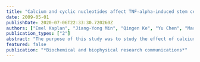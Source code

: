 ```yaml
---
title: "Calcium and cyclic nucleotides affect TNF-alpha-induced stem cell migration."
date: 2009-05-01
publishDate: 2020-07-06T22:33:30.720260Z
authors: ["Emel Kaplan", "Jiang-Yong Min", "Qingen Ke", "Yu Chen", "Marc Niethammer", "Jamal S Rana", "Sohail Malek", "Freek W A Verheugt", "James P Morgan"]
publication_types: ["2"]
abstract: "The purpose of this study was to study the effect of calcium, cyclic AMP (cAMP) and cyclic GMP (cGMP) on embryonic stem cell (ESC) motility during TNF-alpha-induced chemotaxis. ESCs were monitored using a chemotaxis chamber, with different concentrations of calcium or cAMP or cGMP added to the medium. Changes in intracellular calcium ([Ca(2+)](i)) were measured with the fluorescent dye fura-2/AM. We combined migratory parameters in a mathematical model and described it as &quot;mobility&quot;. After adding calcium, a dose-dependant increase in cell speed was found. Cyclic AMP increased mobility as well as the [Ca(2+)](i). In contrast, adding dbcGMP resulted in a significant decrease in the mobility of the ESCs. During migration ESCs showed an increase in [Ca(2+)](i). Furthermore, TNF-alpha dramatically increased the movement as well as the directionality of ESCs. These results demonstrate that ESCs are highly motile and respond to different concentrations of calcium in a dose-related manner."
featured: false
publication: "*Biochemical and biophysical research communications*"
---
```


